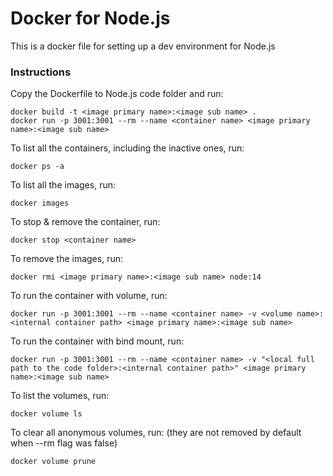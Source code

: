 # Docker for Node.js

This is a docker file for setting up a dev environment for Node.js

### Instructions
Copy the Dockerfile to Node.js code folder and run:
```
docker build -t <image primary name>:<image sub name> .
docker run -p 3001:3001 --rm --name <container name> <image primary name>:<image sub name>
```

To list all the containers, including the inactive ones, run:
```
docker ps -a
```

To list all the images, run:
```
docker images
```

To stop & remove the container, run:
```
docker stop <container name>
```

To remove the images, run:
```
docker rmi <image primary name>:<image sub name> node:14
```

To run the container with volume, run:
```
docker run -p 3001:3001 --rm --name <container name> -v <volume name>:<internal container path> <image primary name>:<image sub name>
```

To run the container with bind mount, run:
```
docker run -p 3001:3001 --rm --name <container name> -v "<local full path to the code folder>:<internal container path>" <image primary name>:<image sub name>
```

To list the volumes, run:
```
docker volume ls
```

To clear all anonymous volumes, run:
(they are not removed by default when --rm flag was false)
```
docker volume prune
```